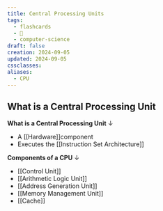 ```yaml
---
title: Central Processing Units
tags:
  - flashcards
  - 🌱
  - computer-science
draft: false
creation: 2024-09-05
updated: 2024-09-05
cssclasses: 
aliases:
  - CPU
---
```

## What is a Central Processing Unit

**What is a Central Processing Unit**
↓
- A [[Hardware]]component
- Executes the [[Instruction Set Architecture]]
<!--SR:!2024-12-13,4,270--> 

**Components of a CPU**
↓
- [[Control Unit]]
- [[Arithmetic Logic Unit]]
- [[Address Generation Unit]]
- [[Memory Management Unit]]
- [[Cache]]
<!--SR:!2024-12-13,4,270-->